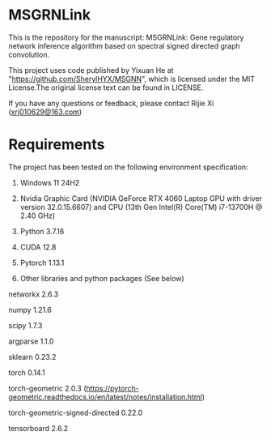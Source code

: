 # MSGRNLink
This is the repository for the manuscript: MSGRNLink: Gene regulatory network inference algorithm based on spectral signed directed graph convolution.

This project uses code published by Yixuan He at "https://github.com/SherylHYX/MSGNN", which is licensed under the MIT License.The original license text can be found in LICENSE.

If you have any questions or feedback, please contact Rijie Xi (xrj010629@163.com)

# Requirements
The project has been tested on the following environment specification:

1. Windows 11 24H2
   
2. Nvidia Graphic Card (NVIDIA GeForce RTX 4060 Laptop GPU with driver version 32.0.15.6607) and CPU (13th Gen Intel(R) Core(TM) i7-13700H @ 2.40 GHz)
   
3. Python 3.7.16
   
4. CUDA 12.8
   
5. Pytorch 1.13.1
    
6. Other libraries and python packages (See below)

networkx                        2.6.3

numpy                           1.21.6

scipy                           1.7.3

argparse                        1.1.0

sklearn                         0.23.2

torch                           0.14.1

torch-geometric                 2.0.3 (https://pytorch-geometric.readthedocs.io/en/latest/notes/installation.html)

torch-geometric-signed-directed 0.22.0

tensorboard                     2.6.2

